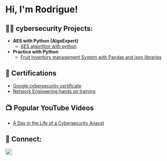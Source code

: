 <h1>Hi, I'm Rodrigue! <br/></h1>

<h2>👨‍💻 cybersecurity Projects:</h2>

- <b> AES with Python (AlgoExpert)</b>
  - [AES algorithm with python](https://github.com/joshmadakor1/Algorithms-Practice)
- <b> Practice with Python </b>
  - [Fruit Inventory management System with Pandas and json libraries ](https://github.com/RNtag12/FIMSPython/edit/main/README.md)


<h2>📜 Certifications</h2>

- [Google cybersecurity certificate](https://www.credly.com/go/9EzwLrIi)
- [Network Engineering hands on training](https://credsverse.com/credentials/9eb23030-6e1a-4e13-adc4-37dfee8813d6)

 <h2>📺 Popular YouTube Videos</h2>

- [A Day in the Life of a Cybersecurity Anayst](https://www.youtube.com/watch?v=uHy3oM7NnoU)


<h2> 🤳 Connect:</h2>


[<img align="left" alt="rodrigntag | LinkedIn" width="22px" src="https://cdn.jsdelivr.net/npm/simple-icons@v3/icons/linkedin.svg" />][linkedin]



[linkedin]: www.linkedin.com/in/rodrigue-ntagashobotse-022017151
<!--
